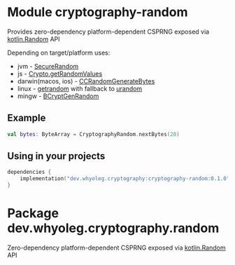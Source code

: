 # Module cryptography-random

Provides zero-dependency platform-dependent CSPRNG exposed via [kotlin.Random][kotlin.Random] API

Depending on target/platform uses:

* jvm - [SecureRandom](https://docs.oracle.com/javase/8/docs/api/java/security/SecureRandom.html)
* js - [Crypto.getRandomValues](https://developer.mozilla.org/en-US/docs/Web/API/Crypto/getRandomValues)
* darwin(macos, ios) -
  [CCRandomGenerateBytes](https://opensource.apple.com/source/CommonCrypto/CommonCrypto-60074/include/CommonRandom.h.auto.html)
* linux - [getrandom](https://man7.org/linux/man-pages/man2/getrandom.2.html) with fallback
  to [urandom](https://en.wikipedia.org/wiki//dev/random)
* mingw - [BCryptGenRandom](https://learn.microsoft.com/en-us/windows/win32/api/bcrypt/nf-bcrypt-bcryptgenrandom)

## Example

```kotlin
val bytes: ByteArray = CryptographyRandom.nextBytes(20)
```

## Using in your projects

```kotlin
dependencies {
    implementation("dev.whyoleg.cryptography:cryptography-random:0.1.0")
}
```

# Package dev.whyoleg.cryptography.random

Zero-dependency platform-dependent CSPRNG exposed via [kotlin.Random][kotlin.Random] API

[kotlin.Random]: https://kotlinlang.org/api/latest/jvm/stdlib/kotlin.random/-random/
